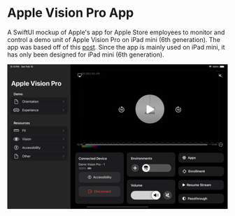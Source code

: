#  Apple Vision Pro App
A SwiftUI mockup of Apple's app for Apple Store employees to monitor and control a demo unit of Apple Vision Pro on iPad mini (6th generation). The app was based off of this [post](https://x.com/AnandValavalkar/status/1754211501538185536). Since the app is mainly used on iPad mini, it has only been designed for iPad mini (6th generation).

![A picture of the Apple Vision Pro Demo mockup project based off of the app used by Apple Store employees to monitor and control Apple Vision Pro demo units. With a sidebar full of quick navigation for demo resources, and a main panel mostly taken up by a video feed, with controls below it that affect the demo unit.](Assets/Preview.png)
